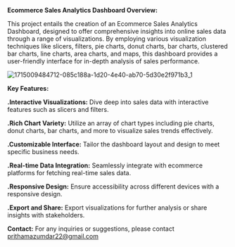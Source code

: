 **Ecommerce Sales Analytics Dashboard Overview:**

This project entails the creation of an Ecommerce Sales Analytics Dashboard, designed to offer comprehensive insights into online sales data through a range of visualizations. By employing various visualization techniques like slicers, filters, pie charts, donut charts, bar charts, clustered bar charts, line charts, area charts, and maps, this dashboard provides a user-friendly interface for in-depth analysis of sales performance.




![1715009484712-085c188a-1d20-4e40-ab70-5d30e2f971b3_1](https://github.com/PrithaM25/gitprofile/assets/167307437/4f140321-f0b4-4d7e-a281-17a56197fd9b)













**Key Features:**

**.Interactive Visualizations:** Dive deep into sales data with interactive features such as slicers and filters.

**.Rich Chart Variety:** Utilize an array of chart types including pie charts, donut charts, bar charts, and more to visualize sales trends effectively.

**.Customizable Interface:** Tailor the dashboard layout and design to meet specific business needs.

**.Real-time Data Integration:** Seamlessly integrate with ecommerce platforms for fetching real-time sales data.

**.Responsive Design:** Ensure accessibility across different devices with a responsive design.

**.Export and Share:** Export visualizations for further analysis or share insights with stakeholders.

**Contact:** For any inquiries or suggestions, please contact prithamazumdar22@gmail.com

